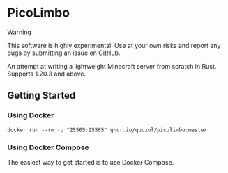 # PicoLimbo

> [!WARNING]
> This software is highly experimental. Use at your own risks and report any bugs by submitting an issue on GitHub.

An attempt at writing a lightweight Minecraft server from scratch in Rust. Supports 1.20.3 and above.

## Getting Started

### Using Docker

```shell
docker run --rm -p "25565:25565" ghcr.io/quozul/picolimbo:master
```

### Using Docker Compose

The easiest way to get started is to use Docker Compose.
